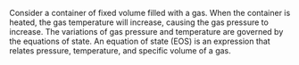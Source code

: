 Consider a container of fixed volume filled with a gas. When the container is heated, the gas temperature will increase, causing the gas pressure to increase. The variations of gas pressure and temperature are governed by the equations of state. An equation of state (EOS) is an expression that relates pressure, temperature, and specific volume of a gas.
